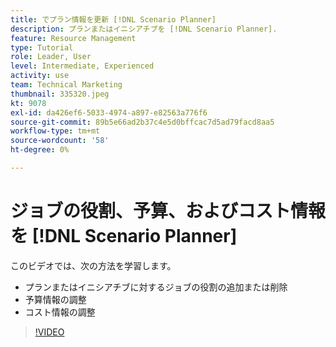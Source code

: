 ```yaml
---
title: でプラン情報を更新 [!DNL Scenario Planner]
description: プランまたはイニシアチブを [!DNL Scenario Planner].
feature: Resource Management
type: Tutorial
role: Leader, User
level: Intermediate, Experienced
activity: use
team: Technical Marketing
thumbnail: 335320.jpeg
kt: 9078
exl-id: da426ef6-5033-4974-a897-e82563a776f6
source-git-commit: 89b5e66ad2b37c4e5d0bffcac7d5ad79facd8aa5
workflow-type: tm+mt
source-wordcount: '58'
ht-degree: 0%

---
```


# ジョブの役割、予算、およびコスト情報を [!DNL Scenario Planner]

このビデオでは、次の方法を学習します。

* プランまたはイニシアチブに対するジョブの役割の追加または削除
* 予算情報の調整
* コスト情報の調整

>[!VIDEO](https://video.tv.adobe.com/v/335320/?quality=12)
